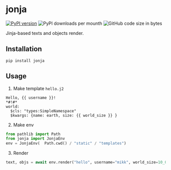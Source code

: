 # jonja
[![PyPI version](https://badge.fury.io/py/jonja.svg)](https://badge.fury.io/py/jonja)
![PyPI downloads per mounth](https://img.shields.io/pypi/dm/jonja)
![GitHub code size in bytes](https://img.shields.io/github/languages/code-size/UT1C/jonja)

Jinja-based texts and objects render.

## Installation
```
pip install jonja
```

## Usage
1. Make template
`hello.j2`
```j2
Hello, {{ username }}!
*#!#*
world:
  $cls: "types:SimpleNamespace"
  $kwargs: {name: earth, size: {{ world_size }} }
```
2. Make env
```py
from pathlib import Path
from jonja import JonjaEnv
env = JonjaEnv(  Path.cwd() / "static" / "templates")
```
3. Render
```py
text, objs = await env.render("hello", username="mikk", world_size=10_000)
```
